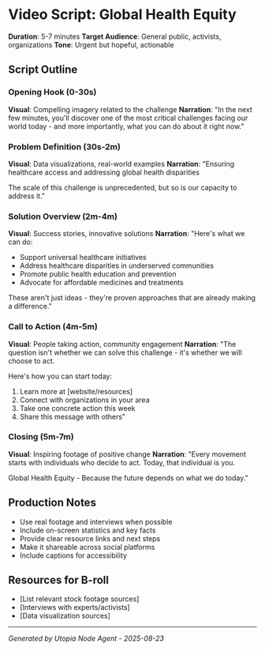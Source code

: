 # Video Script: Global Health Equity

**Duration**: 5-7 minutes
**Target Audience**: General public, activists, organizations
**Tone**: Urgent but hopeful, actionable

## Script Outline

### Opening Hook (0-30s)
**Visual**: Compelling imagery related to the challenge
**Narration**:
"In the next few minutes, you'll discover one of the most critical challenges facing our world today - and more importantly, what you can do about it right now."

### Problem Definition (30s-2m)
**Visual**: Data visualizations, real-world examples
**Narration**:
"Ensuring healthcare access and addressing global health disparities

The scale of this challenge is unprecedented, but so is our capacity to address it."

### Solution Overview (2m-4m)
**Visual**: Success stories, innovative solutions
**Narration**:
"Here's what we can do:

- Support universal healthcare initiatives
- Address healthcare disparities in underserved communities
- Promote public health education and prevention
- Advocate for affordable medicines and treatments

These aren't just ideas - they're proven approaches that are already making a difference."

### Call to Action (4m-5m)
**Visual**: People taking action, community engagement
**Narration**:
"The question isn't whether we can solve this challenge - it's whether we will choose to act.

Here's how you can start today:
1. Learn more at [website/resources]
2. Connect with organizations in your area
3. Take one concrete action this week
4. Share this message with others"

### Closing (5m-7m)
**Visual**: Inspiring footage of positive change
**Narration**:
"Every movement starts with individuals who decide to act. Today, that individual is you.

Global Health Equity - Because the future depends on what we do today."

## Production Notes
- Use real footage and interviews when possible
- Include on-screen statistics and key facts
- Provide clear resource links and next steps
- Make it shareable across social platforms
- Include captions for accessibility

## Resources for B-roll
- [List relevant stock footage sources]
- [Interviews with experts/activists]
- [Data visualization sources]

---
*Generated by Utopia Node Agent - 2025-08-23*
